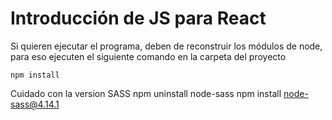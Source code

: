 # Introducción de JS para React

Si quieren ejecutar el programa, deben de reconstruir los módulos de node, para eso ejecuten el siguiente comando en la carpeta del proyecto

```
npm install
```

Cuidado con la version SASS
npm uninstall node-sass
npm install node-sass@4.14.1